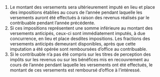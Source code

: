 1) Le montant des versements sera ultérieurement imputé en lieu et place des impositions établies au cours de l’année pendant laquelle les versements auront été effectués à raison des revenus réalisés par le contribuable pendant l’année précédente.
2) Si ces impositions représentent une somme inférieure au montant des versements
anticipés, ceux-ci sont immédiatement imputés, à due concurrence, en lieu et place desdites impositions. Les fractions des versements anticipés demeurant disponibles, après que cette imputation a été opérée sont remboursées d’office au contribuable.
3) Si le contribuable n’a pas été compris sur les titres de perception des impôts sur les
revenus ou sur les bénéfices mis en recouvrement au cours de l’année pendant laquelle les versements ont été effectués, le montant de ces versements est remboursé d’office à l’intéressé.